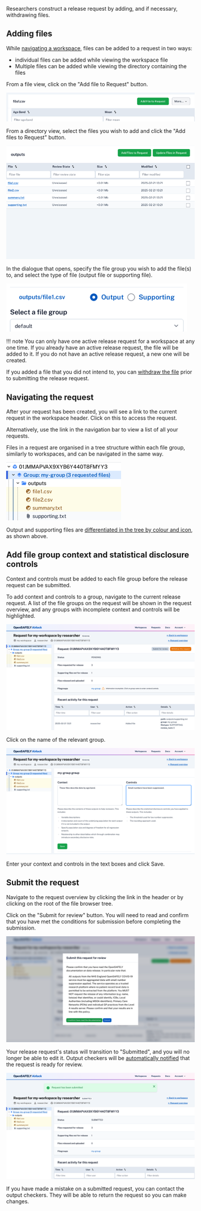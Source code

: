 Researchers construct a release request by adding, and if necessary, withdrawing
files.

## Adding files

While [navigating a workspace](view-workspace-files.md), files can be added to a request in
two ways:

- individual files can be added while viewing the workspace file
- Multiple files can be added while viewing the directory containing the files

From a file view, click on the "Add file to Request" button.

![Add file to request button](../screenshots/add_file_button.png)

From a directory view, select the files you wish to add and click the "Add files to Request" button.

![Add files with multiselect](../screenshots/workspace_directory_content.png)

In the dialogue that opens, specify the file group you wish to add the file(s) to, and
select the type of file (output file or supporting file).

![Add file form](../screenshots/add_file_modal.png)

!!! note
    You can only have one active release request for a workspace at any one time. If you
    already have an active release request, the file will be added to it. If you do not have
    an active release request, a new one will be created.

If you added a file that you did not intend to, you can
[withdraw the file](edit-file-on-request.md#withdraw-a-file) prior to submitting the release request.

## Navigating the request

After your request has been created, you will see a link to the current request in the
workspace header. Click on this to access the request.

Alternatively, use the link in the navigation bar to view a list of all your requests.

Files in a request are organised in a tree structure within each file group, similarly
to workspaces, and can be navigated in the same way.

![Request tree browser](../screenshots/request_tree.png)

Output and supporting files are [differentiated in the tree by colour and icon](../reference/file-icons.md), as shown above.

## Add file group context and statistical disclosure controls

Context and controls must be added to each file group before the release request
can be submitted.

To add context and controls to a group, navigate to the current release request. A
list of the file groups on the request will be shown in the request overview, and
any groups with incomplete context and controls will be highlighted.

![Incomplete file group in request overview](../screenshots/request_overview_incomplete_filegroup.png)

Click on the name of the relevant group. 

![Add context and controls to a file group](../screenshots/context_and_controls.png)

Enter your context and controls in the text boxes and click Save. 


## Submit the request

Navigate to the request overview by clicking the link in the header or by clicking on the
root of the file browser tree.

Click on the "Submit for review" button. You will need to read and confirm that you have
met the conditions for submission before completing the submission.

![Submit request button](../screenshots/submit_request.png)

Your release request's status will transition to "Submitted", and you will no longer be
able to edit it. Output checkers will be [automatically notified](../explanation/notifications.md) that the request is ready for review.

![Submitted request](../screenshots/submitted_request.png)

If you have made a mistake on a submitted request, you can contact the output checkers. They will be able to return the request so you can make changes.
